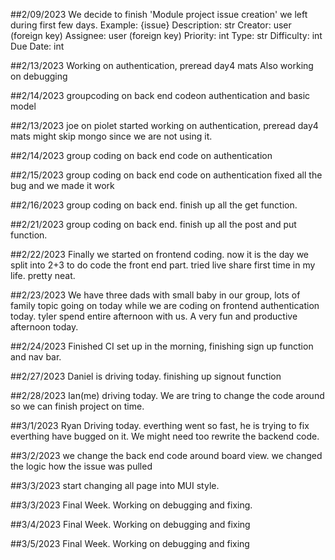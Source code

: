 ##2/09/2023
We decide to finish 'Module project issue creation' we left during first few days.
Example:
{issue}
Description: str
Creator: user (foreign key)
Assignee: user (foreign key)
Priority: int
Type: str
Difficulty: int
Due Date: int

##2/13/2023
Working on authentication, preread day4 mats
Also working on debugging

##2/14/2023
groupcoding on back end codeon authentication and basic model

##2/13/2023
joe on piolet
started working on authentication, preread day4 mats might skip mongo since we are not using it.

##2/14/2023
group coding on back end code on authentication

##2/15/2023
group coding on back end code on authentication fixed all the bug and we made it work

##2/16/2023
group coding on back end. finish up all the get function.

##2/21/2023
group coding on back end. finish up all the post and put function.

##2/22/2023
Finally we started on frontend coding. now it is the day we split into 2+3 to do code the front end part.
tried live share first time in my life. pretty neat.

##2/23/2023
We have three dads with small baby in our group, lots of family topic going on today while we are coding on frontend authentication today. tyler spend entire afternoon with us. A very fun and productive afternoon today.

##2/24/2023
Finished CI set up in the morning, finishing sign up function and nav bar.

##2/27/2023
Daniel is driving today. finishing up signout function

##2/28/2023
Ian(me) driving today. We are tring to change the code around so we can finish project on time.

##3/1/2023
Ryan Driving today. everthing went so fast, he is trying to fix everthing have bugged on it. We might need too rewrite the backend code.

##3/2/2023
we change the back end code around board view. we changed the logic how the issue was pulled

##3/3/2023
start changing all page into MUI style.

##3/3/2023
Final Week. Working on debugging and fixing.

##3/4/2023
Final Week. Working on debugging and fixing

##3/5/2023
Final Week. Working on debugging and fixing
